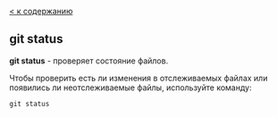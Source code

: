 [< к содержанию](./readme.md)

## git status

**git status** - проверяет состояние файлов.

Чтобы проверить есть ли изменения в отслеживаемых файлах или появились ли неотслеживаемые файлы, используйте команду:

```bash=
git status
```